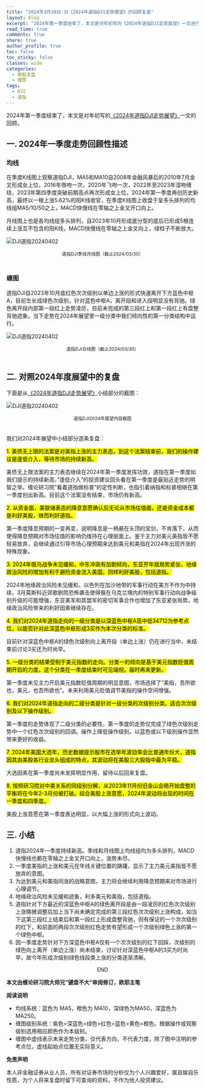 ```yaml
---
title: "2024年3月30日-对《2024年道指DJI走势展望》的回顾复盘"
layout: blog
excerpt: "2024年第一季度结束了，本文是对年初写的《2024年道指DJI走势展望》一文进行的回顾。"
read_time: true
comments: true
share: true
author_profile: true
toc: false
toc_sticky: false
classes: wide
categories:
  - 美股复盘
  - 缠图
tags:
  - DJI
  - 道指
---
```


2024年第一季度结束了，本文是对年初写的[《2024年道指DJI走势展望》](https://money.olim.ca/2024/01/19/posts-DJI/)一文的回顾。

## 一. 2024年一季度走势回顾性描述 

### 均线

在季度K线图上观察道指DJI，MA5和MA10自2008年金融风暴后的2010年7月金叉形成女上位，2016年唇吻一次，2020年飞吻一次，2022年至2023年湿吻缠绕，2023年第四季度突破前期高点再次形成女上位，2024年第一季度再创历史新高，最终以一根上涨5.62%的阳K线收官，在季度K线图上收盘于呈多头排列的均线组MA5/10/50之上，MACD快慢线在零轴之上金叉开口向上。 

月线图上也是各均线组多头排列，自2023年10月形成底分型的底后已形成5根连续上涨互不包含的阳K线，MACD快慢线在零轴之上金叉向上，绿柱子不断放大。 

![DJI道指20240402](https://image.olim.cc/2024/2024-04-02-DJI-j.png)
<small><center>道指DJI季线月线图（截止2024/03/30）</center></small>　

### 缠图 

道指DJI自2023年10月底红色次次级别以单边上涨的形式快速离开下方蓝色中枢A，目前生长成绿色次级别，针对蓝色中枢A，离开段和进入段明显没有背驰。绿色离开段内部第一段红上走势凌厉，目前未完成的第三段红上和第一段红上有盘整背驰迹象。当下走势在2024年展望里一级分类中我们倾向性的第一分类结构中运行。 

![DJI道指20240402](https://image.olim.cc/2024/2024-04-02-DJI-c.png)
<small><center>道指DJI日线图（截止2024/03/30）</center></small>　

## 二. 对照2024年度展望中的复盘 

下面是从[《2024年道指DJI走势展望》](https://money.olim.ca/2024/01/19/posts-DJI/)小结部分的截图：

![DJI道指20240402](https://image.olim.cc/2024/2024-04-02-DJI-screen.png)
<small><center>道指DJI2024年展望内容截图</center></small>　

我们对2024年展望中小结部分逐条复盘：　 

<mark> 1. 美债无上限的法案是对美指上涨的主力表态，到这个法案结束前，我们的操作建议是逢低介入，等待市场的持续新高。 </mark>

美债无上限法案的主力表态继续在2024年第一季度发挥功效，道指在第一季度如我们提示的持续新高，”逢低介入”的投资建议回头看在第一季度是最贴近走势的明智之举。缠论研习院”看着道指做标普”的定性判断，也指引着纳指和标普相继在第一季度创出新高。目前这个法案没有结束，市场仍有新高。 

<mark> 2. 从资金面，美联储表态的降息意愿确认后无论从市场估值面，还是资金成本都是利好美股，继而利好道指。 </mark>

第一季度降息预期的一变再变，说明降息是一柄悬在头顶的宝剑，不肯落下，从而使得降息预期对市场估值的影响仍维持在心理层面上。鉴于主力对美元美指皆不愿轻易放弃，会继续通过引导市场心理预期来达到美元和美指在2024年出现齐涨的特殊现象。 

<mark> 3. 2024年俄乌战争未见缓和，中东冲突有加剧倾向，东亚开年就局势紧张，地缘政治风险的增加有利于避险资金流入美国，同样利好美股，包括道指。 </mark>

2024年地缘政治风险未见缓和，以色列在加沙地带的军事行动在美方不作为中持续，3月莫斯科近郊歌剧院恐怖袭击使得俄在乌克兰境内的特别军事行动向战争级别升级的可能增强，东亚美军和其盟军的密切军事合作也增加了东亚紧张局势。地缘政治风险带来的利好因素继续存在。 

<mark> 4. 我们对2024年道指走向的一级分类是以深蓝色中枢A高中低34712为参考点位，以能否针对此深蓝色中枢形成3买作为本次分类的标准。 </mark>

目前针对深蓝色中枢A的绿色次级别向上离开段（单边上涨）仍在进行当中，未结束前讨论3买还为时尚早。 

<mark> 5. 一级分类的结果受制于美元指数的走向。分类一的倾向是基于美元指数贬值周期开启的力度。这个分类在一季度结束时可见端倪。届时再来更新。 </mark>

第一季度未见主力开启美元指数贬值周期的明显意图，市场选择了”美指，吾所欲也，美元，也吾所欲也”。未来利用美元贬值调节美指的操作空间增强。 

<mark> 6. 我们对2024年道指走向的二级分类是针对一级分类的次级别分类。适合次次级别及以下操作级别。 </mark>

第一季度的走势体现了二级分类的必要性，第一季度的走势仅完成了绿色次级别走势中一个红色次次级别的回调。操作上降低操作级别，以蓝色或以下级别操作显然带来更好的收益。 

<mark> 7. 2024年美国大选年，历史数据提示股市在选举年波动率会比普通年份大，道指因其由美股各行业龙头组成的特点，其波动将在美股三大股指中最为平稳。 </mark>

大选因素在第一季度尚未发挥明显作用，留待以后回来复盘。 

<mark> 8. 按照研习院对中美关系的同级别分解，从2023年11月份旧金山会晤开始盘整的平衡将在今年2-3月份被打破。综合美股上涨意愿，2024年波动将出现的时间在一季度和四季度。 </mark>

美股上涨意愿在第一季度表达明显，以大幅上涨的形式向上波动。 

## 三. 小结 

1. 道指2024年一季度持续新高。季线和月线图上均线组均为多头排列，MACD快慢线也都在零轴之上金叉开口向上，涨势未尽。
2.  一季度美指的上涨和美元在年线关键位置的踌躇，显示了主力美元美指皆不愿放弃的意图。 
3. 为达到美元和美指同涨的战略意图，主力将会继续利用降息预期来对市场进行心理调节。 
4. 地缘政治风险未见缓和迹象，利多美元和美指，包括道指。 
5. 道指针对下方最近的深蓝色中枢A的绿色离开段是由一段凌厉的红色次次级别上涨略微调整后加上当下尚未确定完成的第三段红色次次级别上涨构成，如当下这第三段红上结束后和第一段红上形成盘整背驰，则有保证的一个次次级别的红下，和前面的两段次次级别红色走势有望形成一个次级别绿色上涨的第一个绿色中枢。 
6. 因一季度走势针对下方深蓝色中枢A仅有一个次次级别的红下回踩，次级别的绿色向上离开（单边上涨）尚未结束，讨论针对深蓝色中枢A的3买为时尚早，故今年形成次级别绿色线段类上涨的分类逐渐清晰。 

<center>END</center>

**本文由缠论研习院大师兄”键盘不大”审阅修订，欧耶主笔**

**阅读说明**

* 均线系统：蓝色为 MA5，橙色为 MA10，深绿色为MA50，深蓝色为MA250。
* 缠图级别系统：紫色>深蓝色>绿色>红色>蓝色>黄色>橙色。根据操作或观察级别选用相应颜色作为本级别。
* 缠图中虚线表示未来走势分类，仅代表方向，不代表力度，除了图中注明的参考点位，虚线起始点位置无实际意义。

**免责声明** 

本人非金融证券从业人员，所有对证券市场的分析仅为个人兴趣爱好，属自娱自乐性质，为个人将来复盘时留下可查询的资料，不作为他人投资建议。

